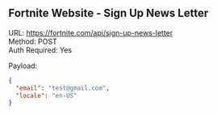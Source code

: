 ## Fortnite Website - Sign Up News Letter

URL: https://fortnite.com/api/sign-up-news-letter \
Method: POST \
Auth Required: Yes

Payload:

```json
{
  "email": "test@gmail.com",
  "locale": "en-US"
}
```

